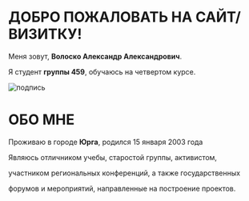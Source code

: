 # ДОБРО ПОЖАЛОВАТЬ НА САЙТ/ВИЗИТКУ!

Меня зовут, **Волоско Александр Александрович**.

Я студент **группы 459**, обучаюсь на четвертом курсе.


![подпись](https://user-images.githubusercontent.com/114470459/192462413-507889b5-bce8-4553-9a6d-48cff299298c.png)

# ОБО МНЕ

Проживаю в городе **Юрга**, родился 15 января 2003 года

Являюсь отличником учебы, старостой группы, активистом,

участником региональных конференций, а также государственных

форумов и мероприятий, направленные на построение проектов.
